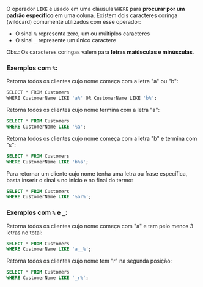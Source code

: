 O operador `LIKE` é usado em uma cláusula `WHERE` para **procurar por um padrão específico** em uma coluna. Existem dois caracteres coringa (wildcard) comumente utilizados com esse operador:
- O sinal `%` representa zero, um ou múltiplos caracteres
- O sinal `_` represente um único caractere

Obs.: Os caracteres coringas valem para **letras maiúsculas e minúsculas**.
### Exemplos com `%`:

Retorna todos os clientes cujo nome começa com a letra "a" ou "b":
```SQL
SELECT * FROM Customers  
WHERE CustomerName LIKE 'a%' OR CustomerName LIKE 'b%';
```

Retorna todos os clientes cujo nome termina com a letra "a":
```SQL
SELECT * FROM Customers
WHERE CustomerName LIKE '%a';
```

Retorna todos os clientes cujo nome começa com a letra "b" e termina com "s":
```SQL
SELECT * FROM Customers
WHERE CustomerName LIKE 'b%s';
```

Para retornar um cliente cujo nome tenha uma letra ou frase específica, basta inserir o sinal `%` no início e no final do termo:
```SQL
SELECT * FROM Customers
WHERE CustomerName LIKE '%or%';
```
### Exemplos com `%` e `_`:

Retorna todos os clientes cujo nome começa com "a" e tem pelo menos 3 letras no total:
```SQL
SELECT * FROM Customers
WHERE CustomerName LIKE 'a__%';
```

Retorna todos os clientes cujo nome tem "r" na segunda posição:
```SQL
SELECT * FROM Customers
WHERE CustomerName LIKE '_r%';
```
